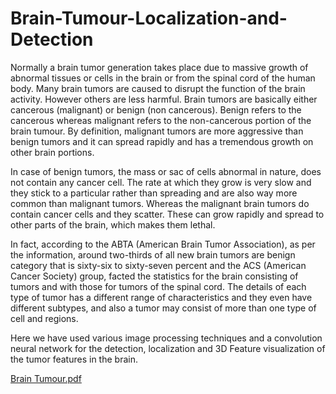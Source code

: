 # Brain-Tumour-Localization-and-Detection

Normally a brain tumor generation takes place due to massive growth of abnormal tissues or cells in the
brain or from the spinal cord of the human body. Many brain tumors are caused to disrupt the function of
the brain activity. However others are less harmful. Brain tumors are basically either cancerous
(malignant) or benign (non cancerous). Benign refers to the cancerous whereas malignant refers to the
non-cancerous portion of the brain tumour. By definition, malignant tumors are more aggressive than
benign tumors and it can spread rapidly and has a tremendous growth on other brain portions. 

In case of benign tumors, the mass or sac of cells abnormal in nature, does not contain any cancer cell. The rate at
which they grow is very slow and they stick to a particular rather than spreading and are also way more
common than malignant tumors. Whereas the malignant brain tumors do contain cancer cells and they
scatter. These can grow rapidly and spread to other parts of the brain, which makes them lethal.

In fact, according to the ABTA (American Brain Tumor Association), as per the information, around
two-thirds of all new brain tumors are benign category that is sixty-six to sixty-seven percent and the ACS
(American Cancer Society) group, facted the statistics for the brain consisting of tumors and with those
for tumors of the spinal cord. The details of each type of tumor has a different range of characteristics and
they even have different subtypes, and also a tumor may consist of more than one type of cell and regions.

Here we have used various image processing techniques and a convolution neural network for the
detection, localization and 3D Feature visualization of the tumor features in the brain.

[Brain Tumour.pdf](https://github.com/AbhishekKarmakar5/Brain-Tumour-Localization-and-Detection/files/5758158/Brain.Tumour.pdf)
